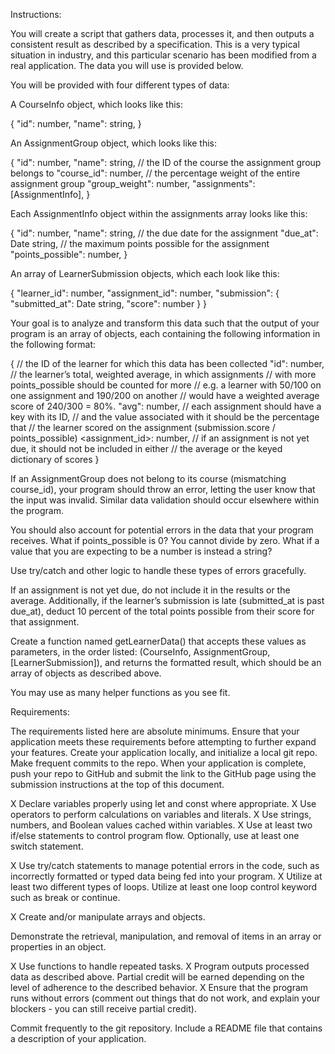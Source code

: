 Instructions:

You will create a script that gathers data, processes it, and then outputs a consistent result as described by a specification. This is a very typical situation in industry, and this particular scenario has been modified from a real application. The data you will use is provided below.

You will be provided with four different types of data:

A CourseInfo object, which looks like this:

  {
    "id": number,
    "name": string,
  }

An AssignmentGroup object, which looks like this:

  {
    "id": number,
    "name": string,
    // the ID of the course the assignment group belongs to
    "course_id": number,
    // the percentage weight of the entire assignment group
    "group_weight": number,
    "assignments": [AssignmentInfo],
  }

Each AssignmentInfo object within the assignments array looks like this:

  {
    "id": number,
    "name": string,
    // the due date for the assignment
    "due_at": Date string,
    // the maximum points possible for the assignment
    "points_possible": number,
  }

An array of LearnerSubmission objects, which each look like this:

  {
      "learner_id": number,
      "assignment_id": number,
      "submission": {
        "submitted_at": Date string,
        "score": number
      }
  }

Your goal is to analyze and transform this data such that the output of your program is an array of objects, each containing the following information in the following format:

  {
      // the ID of the learner for which this data has been collected
      "id": number,
      // the learner’s total, weighted average, in which assignments
      // with more points_possible should be counted for more
      // e.g. a learner with 50/100 on one assignment and 190/200 on another
      // would have a weighted average score of 240/300 = 80%.
      "avg": number,
      // each assignment should have a key with its ID,
      // and the value associated with it should be the percentage that
      // the learner scored on the assignment (submission.score / points_possible)
      <assignment_id>: number,
      // if an assignment is not yet due, it should not be included in either
      // the average or the keyed dictionary of scores
  }

If an AssignmentGroup does not belong to its course (mismatching course_id), your program should throw an error, letting the user know that the input was invalid. Similar data validation should occur elsewhere within the program.

You should also account for potential errors in the data that your program receives. What if points_possible is 0? You cannot divide by zero. What if a value that you are expecting to be a number is instead a string?

Use try/catch and other logic to handle these types of errors gracefully.

If an assignment is not yet due, do not include it in the results or the average. Additionally, if the learner’s submission is late (submitted_at is past due_at), deduct 10 percent of the total points possible from their score for that assignment.

Create a function named getLearnerData() that accepts these values as parameters, in the order listed: (CourseInfo, AssignmentGroup, [LearnerSubmission]), and returns the formatted result, which should be an array of objects as described above.

You may use as many helper functions as you see fit.

Requirements:

The requirements listed here are absolute minimums. 
Ensure that your application meets these requirements before attempting to further expand your features.
Create your application locally, and initialize a local git repo. Make frequent commits to the repo. 
When your application is complete, push your repo to GitHub and submit the link to the GitHub page using the submission instructions at the top of this document.

 X Declare variables properly using let and const where appropriate.
 X Use operators to perform calculations on variables and literals.
 X Use strings, numbers, and Boolean values cached within variables.
 X Use at least two if/else statements to control program flow. Optionally, use at least one switch statement.

X Use try/catch statements to manage potential errors in the code, such as incorrectly formatted or typed data being fed into your program.
X Utilize at least two different types of loops.
Utilize at least one loop control keyword such as break or continue.

 X Create and/or manipulate arrays and objects.

Demonstrate the retrieval, manipulation, and removal of items in an array or properties in an object.

 X Use functions to handle repeated tasks.
 X Program outputs processed data as described above. Partial credit will be earned depending on the level of adherence to the described behavior.
 X Ensure that the program runs without errors (comment out things that do not work, and explain your blockers - you can still receive partial credit).
 
Commit frequently to the git repository.
Include a README file that contains a description of your application.

